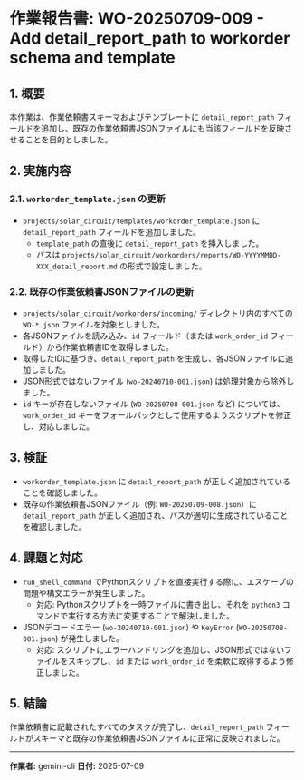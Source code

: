 # 作業報告書: WO-20250709-009 - Add detail_report_path to workorder schema and template

## 1. 概要
本作業は、作業依頼書スキーマおよびテンプレートに `detail_report_path` フィールドを追加し、既存の作業依頼書JSONファイルにも当該フィールドを反映させることを目的としました。

## 2. 実施内容

### 2.1. `workorder_template.json` の更新
- `projects/solar_circuit/templates/workorder_template.json` に `detail_report_path` フィールドを追加しました。
  - `template_path` の直後に `detail_report_path` を挿入しました。
  - パスは `projects/solar_circuit/workorders/reports/WO-YYYYMMDD-XXX_detail_report.md` の形式で設定しました。

### 2.2. 既存の作業依頼書JSONファイルの更新
- `projects/solar_circuit/workorders/incoming/` ディレクトリ内のすべての `WO-*.json` ファイルを対象としました。
- 各JSONファイルを読み込み、`id` フィールド（または `work_order_id` フィールド）から作業依頼書IDを取得しました。
- 取得したIDに基づき、`detail_report_path` を生成し、各JSONファイルに追加しました。
- JSON形式ではないファイル (`wo-20240710-001.json`) は処理対象から除外しました。
- `id` キーが存在しないファイル (`WO-20250708-001.json` など) については、`work_order_id` キーをフォールバックとして使用するようスクリプトを修正し、対応しました。

## 3. 検証
- `workorder_template.json` に `detail_report_path` が正しく追加されていることを確認しました。
- 既存の作業依頼書JSONファイル（例: `WO-20250709-008.json`）に `detail_report_path` が正しく追加され、パスが適切に生成されていることを確認しました。

## 4. 課題と対応
- `run_shell_command` でPythonスクリプトを直接実行する際に、エスケープの問題や構文エラーが発生しました。
  - 対応: Pythonスクリプトを一時ファイルに書き出し、それを `python3` コマンドで実行する方法に変更することで解決しました。
- JSONデコードエラー (`wo-20240710-001.json`) や `KeyError` (`WO-20250708-001.json`) が発生しました。
  - 対応: スクリプトにエラーハンドリングを追加し、JSON形式ではないファイルをスキップし、`id` または `work_order_id` を柔軟に取得するよう修正しました。

## 5. 結論
作業依頼書に記載されたすべてのタスクが完了し、`detail_report_path` フィールドがスキーマと既存の作業依頼書JSONファイルに正常に反映されました。

---
**作業者:** gemini-cli
**日付:** 2025-07-09
